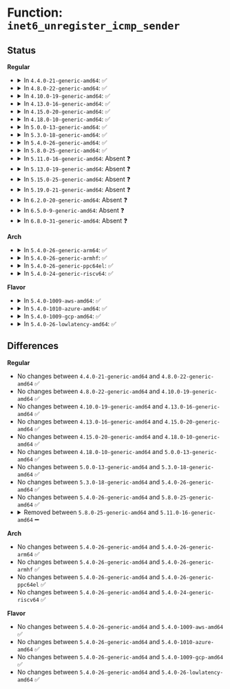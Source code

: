 # Function: <code>inet6_unregister_icmp_sender</code>

## Status
<b>Regular</b>
<ul>
<li>
<details>
<summary>In <code>4.4.0-21-generic-amd64</code>: ✅</summary>

```c
int inet6_unregister_icmp_sender(ip6_icmp_send_t * fn)
```

```json
{
  "name": "inet6_unregister_icmp_sender",
  "collision_type": "Unique Global",
  "inline_type": "No",
  "funcs": [
    {
      "addr": 18446744071587234896,
      "name": "inet6_unregister_icmp_sender",
      "external": true,
      "loc": "net/ipv6/ip6_icmp.c:20",
      "file": "net/ipv6/ip6_icmp.c",
      "inline": "seen, unknown",
      "caller_inline": [],
      "caller_func": [
        "net/ipv6/icmp.c:icmpv6_cleanup"
      ]
    }
  ],
  "symbols": [
    {
      "addr": 18446744071587234896,
      "name": "inet6_unregister_icmp_sender",
      "section": ".text",
      "bind": "STB_GLOBAL",
      "size": 50
    }
  ]
}
```
</details>
</li>
<li>
<details>
<summary>In <code>4.8.0-22-generic-amd64</code>: ✅</summary>

```c
int inet6_unregister_icmp_sender(ip6_icmp_send_t * fn)
```

```json
{
  "name": "inet6_unregister_icmp_sender",
  "collision_type": "Unique Global",
  "inline_type": "No",
  "funcs": [
    {
      "addr": 18446744071587699552,
      "name": "inet6_unregister_icmp_sender",
      "external": true,
      "loc": "net/ipv6/ip6_icmp.c:20",
      "file": "net/ipv6/ip6_icmp.c",
      "inline": "seen, unknown",
      "caller_inline": [],
      "caller_func": [
        "net/ipv6/icmp.c:icmpv6_cleanup"
      ]
    }
  ],
  "symbols": [
    {
      "addr": 18446744071587699552,
      "name": "inet6_unregister_icmp_sender",
      "section": ".text",
      "bind": "STB_GLOBAL",
      "size": 50
    }
  ]
}
```
</details>
</li>
<li>
<details>
<summary>In <code>4.10.0-19-generic-amd64</code>: ✅</summary>

```c
int inet6_unregister_icmp_sender(ip6_icmp_send_t * fn)
```

```json
{
  "name": "inet6_unregister_icmp_sender",
  "collision_type": "Unique Global",
  "inline_type": "No",
  "funcs": [
    {
      "addr": 18446744071587913920,
      "name": "inet6_unregister_icmp_sender",
      "external": true,
      "loc": "net/ipv6/ip6_icmp.c:20",
      "file": "net/ipv6/ip6_icmp.c",
      "inline": "seen, unknown",
      "caller_inline": [],
      "caller_func": [
        "net/ipv6/icmp.c:icmpv6_cleanup"
      ]
    }
  ],
  "symbols": [
    {
      "addr": 18446744071587913920,
      "name": "inet6_unregister_icmp_sender",
      "section": ".text",
      "bind": "STB_GLOBAL",
      "size": 50
    }
  ]
}
```
</details>
</li>
<li>
<details>
<summary>In <code>4.13.0-16-generic-amd64</code>: ✅</summary>

```c
int inet6_unregister_icmp_sender(ip6_icmp_send_t * fn)
```

```json
{
  "name": "inet6_unregister_icmp_sender",
  "collision_type": "Unique Global",
  "inline_type": "No",
  "funcs": [
    {
      "addr": 18446744071588072224,
      "name": "inet6_unregister_icmp_sender",
      "external": true,
      "loc": "net/ipv6/ip6_icmp.c:20",
      "file": "net/ipv6/ip6_icmp.c",
      "inline": "seen, unknown",
      "caller_inline": [],
      "caller_func": [
        "net/ipv6/icmp.c:icmpv6_cleanup"
      ]
    }
  ],
  "symbols": [
    {
      "addr": 18446744071588072224,
      "name": "inet6_unregister_icmp_sender",
      "section": ".text",
      "bind": "STB_GLOBAL",
      "size": 50
    }
  ]
}
```
</details>
</li>
<li>
<details>
<summary>In <code>4.15.0-20-generic-amd64</code>: ✅</summary>

```c
int inet6_unregister_icmp_sender(ip6_icmp_send_t * fn)
```

```json
{
  "name": "inet6_unregister_icmp_sender",
  "collision_type": "Unique Global",
  "inline_type": "No",
  "funcs": [
    {
      "addr": 18446744071588616448,
      "name": "inet6_unregister_icmp_sender",
      "external": true,
      "loc": "net/ipv6/ip6_icmp.c:21",
      "file": "net/ipv6/ip6_icmp.c",
      "inline": "seen, unknown",
      "caller_inline": [],
      "caller_func": [
        "net/ipv6/icmp.c:icmpv6_cleanup"
      ]
    }
  ],
  "symbols": [
    {
      "addr": 18446744071588616448,
      "name": "inet6_unregister_icmp_sender",
      "section": ".text",
      "bind": "STB_GLOBAL",
      "size": 50
    }
  ]
}
```
</details>
</li>
<li>
<details>
<summary>In <code>4.18.0-10-generic-amd64</code>: ✅</summary>

```c
int inet6_unregister_icmp_sender(ip6_icmp_send_t * fn)
```

```json
{
  "name": "inet6_unregister_icmp_sender",
  "collision_type": "Unique Global",
  "inline_type": "No",
  "funcs": [
    {
      "addr": 18446744071588982400,
      "name": "inet6_unregister_icmp_sender",
      "external": true,
      "loc": "net/ipv6/ip6_icmp.c:21",
      "file": "net/ipv6/ip6_icmp.c",
      "inline": "seen, unknown",
      "caller_inline": [],
      "caller_func": [
        "net/ipv6/icmp.c:icmpv6_cleanup"
      ]
    }
  ],
  "symbols": [
    {
      "addr": 18446744071588982400,
      "name": "inet6_unregister_icmp_sender",
      "section": ".text",
      "bind": "STB_GLOBAL",
      "size": 50
    }
  ]
}
```
</details>
</li>
<li>
<details>
<summary>In <code>5.0.0-13-generic-amd64</code>: ✅</summary>

```c
int inet6_unregister_icmp_sender(ip6_icmp_send_t * fn)
```

```json
{
  "name": "inet6_unregister_icmp_sender",
  "collision_type": "Unique Global",
  "inline_type": "No",
  "funcs": [
    {
      "addr": 18446744071589206432,
      "name": "inet6_unregister_icmp_sender",
      "external": true,
      "loc": "net/ipv6/ip6_icmp.c:21",
      "file": "net/ipv6/ip6_icmp.c",
      "inline": "seen, unknown",
      "caller_inline": [],
      "caller_func": [
        "net/ipv6/icmp.c:icmpv6_cleanup"
      ]
    }
  ],
  "symbols": [
    {
      "addr": 18446744071589206432,
      "name": "inet6_unregister_icmp_sender",
      "section": ".text",
      "bind": "STB_GLOBAL",
      "size": 50
    }
  ]
}
```
</details>
</li>
<li>
<details>
<summary>In <code>5.3.0-18-generic-amd64</code>: ✅</summary>

```c
int inet6_unregister_icmp_sender(ip6_icmp_send_t * fn)
```

```json
{
  "name": "inet6_unregister_icmp_sender",
  "collision_type": "Unique Global",
  "inline_type": "No",
  "funcs": [
    {
      "addr": 18446744071589660528,
      "name": "inet6_unregister_icmp_sender",
      "external": true,
      "loc": "net/ipv6/ip6_icmp.c:21",
      "file": "net/ipv6/ip6_icmp.c",
      "inline": "seen, unknown",
      "caller_inline": [],
      "caller_func": [
        "net/ipv6/icmp.c:icmpv6_cleanup"
      ]
    }
  ],
  "symbols": [
    {
      "addr": 18446744071589660528,
      "name": "inet6_unregister_icmp_sender",
      "section": ".text",
      "bind": "STB_GLOBAL",
      "size": 55
    }
  ]
}
```
</details>
</li>
<li>
<details>
<summary>In <code>5.4.0-26-generic-amd64</code>: ✅</summary>

```c
int inet6_unregister_icmp_sender(ip6_icmp_send_t * fn)
```

```json
{
  "name": "inet6_unregister_icmp_sender",
  "collision_type": "Unique Global",
  "inline_type": "No",
  "funcs": [
    {
      "addr": 18446744071589884816,
      "name": "inet6_unregister_icmp_sender",
      "external": true,
      "loc": "net/ipv6/ip6_icmp.c:21",
      "file": "net/ipv6/ip6_icmp.c",
      "inline": "seen, unknown",
      "caller_inline": [],
      "caller_func": [
        "net/ipv6/icmp.c:icmpv6_cleanup"
      ]
    }
  ],
  "symbols": [
    {
      "addr": 18446744071589884816,
      "name": "inet6_unregister_icmp_sender",
      "section": ".text",
      "bind": "STB_GLOBAL",
      "size": 55
    }
  ]
}
```
</details>
</li>
<li>
<details>
<summary>In <code>5.8.0-25-generic-amd64</code>: ✅</summary>

```c
int inet6_unregister_icmp_sender(ip6_icmp_send_t * fn)
```

```json
{
  "name": "inet6_unregister_icmp_sender",
  "collision_type": "Unique Global",
  "inline_type": "No",
  "funcs": [
    {
      "addr": 18446744071590913600,
      "name": "inet6_unregister_icmp_sender",
      "external": true,
      "loc": "net/ipv6/ip6_icmp.c:21",
      "file": "net/ipv6/ip6_icmp.c",
      "inline": "seen, unknown",
      "caller_inline": [],
      "caller_func": [
        "net/ipv6/icmp.c:icmpv6_cleanup"
      ]
    }
  ],
  "symbols": [
    {
      "addr": 18446744071590913600,
      "name": "inet6_unregister_icmp_sender",
      "section": ".text",
      "bind": "STB_GLOBAL",
      "size": 57
    }
  ]
}
```
</details>
</li>
<li>
<details>
<summary>In <code>5.11.0-16-generic-amd64</code>: Absent ❓</summary>

```json
{
  "name": "inet6_unregister_icmp_sender",
  "collision_type": "Unique Static",
  "inline_type": "Full",
  "funcs": [
    {
      "addr": 18446744071590831029,
      "name": "inet6_unregister_icmp_sender",
      "external": false,
      "loc": "include/linux/icmpv6.h:35",
      "file": "net/ipv6/icmp.c",
      "inline": "declared, inlined",
      "caller_inline": [
        "net/ipv6/icmp.c:icmpv6_cleanup"
      ],
      "caller_func": []
    }
  ],
  "symbols": []
}
```
</details>
</li>
<li>
<details>
<summary>In <code>5.13.0-19-generic-amd64</code>: Absent ❓</summary>

```json
{
  "name": "inet6_unregister_icmp_sender",
  "collision_type": "Unique Static",
  "inline_type": "Full",
  "funcs": [
    {
      "addr": 18446744071590758293,
      "name": "inet6_unregister_icmp_sender",
      "external": false,
      "loc": "include/linux/icmpv6.h:35",
      "file": "net/ipv6/icmp.c",
      "inline": "declared, inlined",
      "caller_inline": [
        "net/ipv6/icmp.c:icmpv6_cleanup"
      ],
      "caller_func": []
    }
  ],
  "symbols": []
}
```
</details>
</li>
<li>
<details>
<summary>In <code>5.15.0-25-generic-amd64</code>: Absent ❓</summary>

```json
{
  "name": "inet6_unregister_icmp_sender",
  "collision_type": "Unique Static",
  "inline_type": "Full",
  "funcs": [
    {
      "addr": 18446744071591575525,
      "name": "inet6_unregister_icmp_sender",
      "external": false,
      "loc": "include/linux/icmpv6.h:35",
      "file": "net/ipv6/icmp.c",
      "inline": "declared, inlined",
      "caller_inline": [
        "net/ipv6/icmp.c:icmpv6_cleanup"
      ],
      "caller_func": []
    }
  ],
  "symbols": []
}
```
</details>
</li>
<li>
<details>
<summary>In <code>5.19.0-21-generic-amd64</code>: Absent ❓</summary>

```json
{
  "name": "inet6_unregister_icmp_sender",
  "collision_type": "Unique Static",
  "inline_type": "Full",
  "funcs": [
    {
      "addr": 18446744071593266837,
      "name": "inet6_unregister_icmp_sender",
      "external": false,
      "loc": "include/linux/icmpv6.h:35",
      "file": "net/ipv6/icmp.c",
      "inline": "declared, inlined",
      "caller_inline": [
        "net/ipv6/icmp.c:icmpv6_cleanup"
      ],
      "caller_func": []
    }
  ],
  "symbols": []
}
```
</details>
</li>
<li>
<details>
<summary>In <code>6.2.0-20-generic-amd64</code>: Absent ❓</summary>

```json
{
  "name": "inet6_unregister_icmp_sender",
  "collision_type": "Unique Static",
  "inline_type": "Full",
  "funcs": [
    {
      "addr": 18446744071595169189,
      "name": "inet6_unregister_icmp_sender",
      "external": false,
      "loc": "include/linux/icmpv6.h:35",
      "file": "net/ipv6/icmp.c",
      "inline": "declared, inlined",
      "caller_inline": [
        "net/ipv6/icmp.c:icmpv6_cleanup"
      ],
      "caller_func": []
    }
  ],
  "symbols": []
}
```
</details>
</li>
<li>
<details>
<summary>In <code>6.5.0-9-generic-amd64</code>: Absent ❓</summary>

```json
{
  "name": "inet6_unregister_icmp_sender",
  "collision_type": "Unique Static",
  "inline_type": "Full",
  "funcs": [
    {
      "addr": 18446744071595564725,
      "name": "inet6_unregister_icmp_sender",
      "external": false,
      "loc": "include/linux/icmpv6.h:35",
      "file": "net/ipv6/icmp.c",
      "inline": "declared, inlined",
      "caller_inline": [
        "net/ipv6/icmp.c:icmpv6_cleanup"
      ],
      "caller_func": []
    }
  ],
  "symbols": []
}
```
</details>
</li>
<li>
<details>
<summary>In <code>6.8.0-31-generic-amd64</code>: Absent ❓</summary>

```json
{
  "name": "inet6_unregister_icmp_sender",
  "collision_type": "Unique Static",
  "inline_type": "Full",
  "funcs": [
    {
      "addr": 18446744071596407477,
      "name": "inet6_unregister_icmp_sender",
      "external": false,
      "loc": "include/linux/icmpv6.h:35",
      "file": "net/ipv6/icmp.c",
      "inline": "declared, inlined",
      "caller_inline": [
        "net/ipv6/icmp.c:icmpv6_cleanup"
      ],
      "caller_func": []
    }
  ],
  "symbols": []
}
```
</details>
</li>
</ul>
<b>Arch</b>
<ul>
<li>
<details>
<summary>In <code>5.4.0-26-generic-arm64</code>: ✅</summary>

```c
int inet6_unregister_icmp_sender(ip6_icmp_send_t * fn)
```

```json
{
  "name": "inet6_unregister_icmp_sender",
  "collision_type": "Unique Global",
  "inline_type": "No",
  "funcs": [
    {
      "addr": 18446603336503606040,
      "name": "inet6_unregister_icmp_sender",
      "external": true,
      "loc": "net/ipv6/ip6_icmp.c:21",
      "file": "net/ipv6/ip6_icmp.c",
      "inline": "seen, unknown",
      "caller_inline": [],
      "caller_func": [
        "net/ipv6/icmp.c:icmpv6_cleanup"
      ]
    }
  ],
  "symbols": [
    {
      "addr": 18446603336503606040,
      "name": "inet6_unregister_icmp_sender",
      "section": ".text",
      "bind": "STB_GLOBAL",
      "size": 140
    }
  ]
}
```
</details>
</li>
<li>
<details>
<summary>In <code>5.4.0-26-generic-armhf</code>: ✅</summary>

```c
int inet6_unregister_icmp_sender(ip6_icmp_send_t * fn)
```

```json
{
  "name": "inet6_unregister_icmp_sender",
  "collision_type": "Unique Global",
  "inline_type": "No",
  "funcs": [
    {
      "addr": 3236250552,
      "name": "inet6_unregister_icmp_sender",
      "external": true,
      "loc": "net/ipv6/ip6_icmp.c:21",
      "file": "net/ipv6/ip6_icmp.c",
      "inline": "seen, unknown",
      "caller_inline": [],
      "caller_func": [
        "net/ipv6/icmp.c:icmpv6_cleanup"
      ]
    }
  ],
  "symbols": [
    {
      "addr": 3236250552,
      "name": "inet6_unregister_icmp_sender",
      "section": ".text",
      "bind": "STB_GLOBAL",
      "size": 92
    }
  ]
}
```
</details>
</li>
<li>
<details>
<summary>In <code>5.4.0-26-generic-ppc64el</code>: ✅</summary>

```c
int inet6_unregister_icmp_sender(ip6_icmp_send_t * fn)
```

```json
{
  "name": "inet6_unregister_icmp_sender",
  "collision_type": "Unique Global",
  "inline_type": "No",
  "funcs": [
    {
      "addr": 13835058055297418352,
      "name": "inet6_unregister_icmp_sender",
      "external": true,
      "loc": "net/ipv6/ip6_icmp.c:21",
      "file": "net/ipv6/ip6_icmp.c",
      "inline": "seen, unknown",
      "caller_inline": [],
      "caller_func": [
        "net/ipv6/icmp.c:icmpv6_cleanup"
      ]
    }
  ],
  "symbols": [
    {
      "addr": 13835058055297418352,
      "name": "inet6_unregister_icmp_sender",
      "section": ".text",
      "bind": "STB_GLOBAL",
      "size": 136
    }
  ]
}
```
</details>
</li>
<li>
<details>
<summary>In <code>5.4.0-24-generic-riscv64</code>: ✅</summary>

```c
int inet6_unregister_icmp_sender(ip6_icmp_send_t * fn)
```

```json
{
  "name": "inet6_unregister_icmp_sender",
  "collision_type": "Unique Global",
  "inline_type": "No",
  "funcs": [
    {
      "addr": 18446743936279558098,
      "name": "inet6_unregister_icmp_sender",
      "external": true,
      "loc": "net/ipv6/ip6_icmp.c:21",
      "file": "net/ipv6/ip6_icmp.c",
      "inline": "seen, unknown",
      "caller_inline": [],
      "caller_func": [
        "net/ipv6/icmp.c:icmpv6_cleanup"
      ]
    }
  ],
  "symbols": [
    {
      "addr": 18446743936279558098,
      "name": "inet6_unregister_icmp_sender",
      "section": ".text",
      "bind": "STB_GLOBAL",
      "size": 78
    }
  ]
}
```
</details>
</li>
</ul>
<b>Flavor</b>
<ul>
<li>
<details>
<summary>In <code>5.4.0-1009-aws-amd64</code>: ✅</summary>

```c
int inet6_unregister_icmp_sender(ip6_icmp_send_t * fn)
```

```json
{
  "name": "inet6_unregister_icmp_sender",
  "collision_type": "Unique Global",
  "inline_type": "No",
  "funcs": [
    {
      "addr": 18446744071589489184,
      "name": "inet6_unregister_icmp_sender",
      "external": true,
      "loc": "net/ipv6/ip6_icmp.c:21",
      "file": "net/ipv6/ip6_icmp.c",
      "inline": "seen, unknown",
      "caller_inline": [],
      "caller_func": [
        "net/ipv6/icmp.c:icmpv6_cleanup"
      ]
    }
  ],
  "symbols": [
    {
      "addr": 18446744071589489184,
      "name": "inet6_unregister_icmp_sender",
      "section": ".text",
      "bind": "STB_GLOBAL",
      "size": 55
    }
  ]
}
```
</details>
</li>
<li>
<details>
<summary>In <code>5.4.0-1010-azure-amd64</code>: ✅</summary>

```c
int inet6_unregister_icmp_sender(ip6_icmp_send_t * fn)
```

```json
{
  "name": "inet6_unregister_icmp_sender",
  "collision_type": "Unique Global",
  "inline_type": "No",
  "funcs": [
    {
      "addr": 18446744071589214176,
      "name": "inet6_unregister_icmp_sender",
      "external": true,
      "loc": "net/ipv6/ip6_icmp.c:21",
      "file": "net/ipv6/ip6_icmp.c",
      "inline": "seen, unknown",
      "caller_inline": [],
      "caller_func": [
        "net/ipv6/icmp.c:icmpv6_cleanup"
      ]
    }
  ],
  "symbols": [
    {
      "addr": 18446744071589214176,
      "name": "inet6_unregister_icmp_sender",
      "section": ".text",
      "bind": "STB_GLOBAL",
      "size": 55
    }
  ]
}
```
</details>
</li>
<li>
<details>
<summary>In <code>5.4.0-1009-gcp-amd64</code>: ✅</summary>

```c
int inet6_unregister_icmp_sender(ip6_icmp_send_t * fn)
```

```json
{
  "name": "inet6_unregister_icmp_sender",
  "collision_type": "Unique Global",
  "inline_type": "No",
  "funcs": [
    {
      "addr": 18446744071589930448,
      "name": "inet6_unregister_icmp_sender",
      "external": true,
      "loc": "net/ipv6/ip6_icmp.c:21",
      "file": "net/ipv6/ip6_icmp.c",
      "inline": "seen, unknown",
      "caller_inline": [],
      "caller_func": [
        "net/ipv6/icmp.c:icmpv6_cleanup"
      ]
    }
  ],
  "symbols": [
    {
      "addr": 18446744071589930448,
      "name": "inet6_unregister_icmp_sender",
      "section": ".text",
      "bind": "STB_GLOBAL",
      "size": 55
    }
  ]
}
```
</details>
</li>
<li>
<details>
<summary>In <code>5.4.0-26-lowlatency-amd64</code>: ✅</summary>

```c
int inet6_unregister_icmp_sender(ip6_icmp_send_t * fn)
```

```json
{
  "name": "inet6_unregister_icmp_sender",
  "collision_type": "Unique Global",
  "inline_type": "No",
  "funcs": [
    {
      "addr": 18446744071589979728,
      "name": "inet6_unregister_icmp_sender",
      "external": true,
      "loc": "net/ipv6/ip6_icmp.c:21",
      "file": "net/ipv6/ip6_icmp.c",
      "inline": "seen, unknown",
      "caller_inline": [],
      "caller_func": [
        "net/ipv6/icmp.c:icmpv6_cleanup"
      ]
    }
  ],
  "symbols": [
    {
      "addr": 18446744071589979728,
      "name": "inet6_unregister_icmp_sender",
      "section": ".text",
      "bind": "STB_GLOBAL",
      "size": 55
    }
  ]
}
```
</details>
</li>
</ul>

## Differences
<b>Regular</b>
<ul>
<li>
No changes between <code>4.4.0-21-generic-amd64</code> and <code>4.8.0-22-generic-amd64</code> ✅
</li>
<li>
No changes between <code>4.8.0-22-generic-amd64</code> and <code>4.10.0-19-generic-amd64</code> ✅
</li>
<li>
No changes between <code>4.10.0-19-generic-amd64</code> and <code>4.13.0-16-generic-amd64</code> ✅
</li>
<li>
No changes between <code>4.13.0-16-generic-amd64</code> and <code>4.15.0-20-generic-amd64</code> ✅
</li>
<li>
No changes between <code>4.15.0-20-generic-amd64</code> and <code>4.18.0-10-generic-amd64</code> ✅
</li>
<li>
No changes between <code>4.18.0-10-generic-amd64</code> and <code>5.0.0-13-generic-amd64</code> ✅
</li>
<li>
No changes between <code>5.0.0-13-generic-amd64</code> and <code>5.3.0-18-generic-amd64</code> ✅
</li>
<li>
No changes between <code>5.3.0-18-generic-amd64</code> and <code>5.4.0-26-generic-amd64</code> ✅
</li>
<li>
No changes between <code>5.4.0-26-generic-amd64</code> and <code>5.8.0-25-generic-amd64</code> ✅
</li>
<li>
<details>
<summary>Removed between <code>5.8.0-25-generic-amd64</code> and <code>5.11.0-16-generic-amd64</code> ➖</summary>

```c
int inet6_unregister_icmp_sender(ip6_icmp_send_t * fn)
```
</details>
</li>
</ul>
<b>Arch</b>
<ul>
<li>
No changes between <code>5.4.0-26-generic-amd64</code> and <code>5.4.0-26-generic-arm64</code> ✅
</li>
<li>
No changes between <code>5.4.0-26-generic-amd64</code> and <code>5.4.0-26-generic-armhf</code> ✅
</li>
<li>
No changes between <code>5.4.0-26-generic-amd64</code> and <code>5.4.0-26-generic-ppc64el</code> ✅
</li>
<li>
No changes between <code>5.4.0-26-generic-amd64</code> and <code>5.4.0-24-generic-riscv64</code> ✅
</li>
</ul>
<b>Flavor</b>
<ul>
<li>
No changes between <code>5.4.0-26-generic-amd64</code> and <code>5.4.0-1009-aws-amd64</code> ✅
</li>
<li>
No changes between <code>5.4.0-26-generic-amd64</code> and <code>5.4.0-1010-azure-amd64</code> ✅
</li>
<li>
No changes between <code>5.4.0-26-generic-amd64</code> and <code>5.4.0-1009-gcp-amd64</code> ✅
</li>
<li>
No changes between <code>5.4.0-26-generic-amd64</code> and <code>5.4.0-26-lowlatency-amd64</code> ✅
</li>
</ul>
